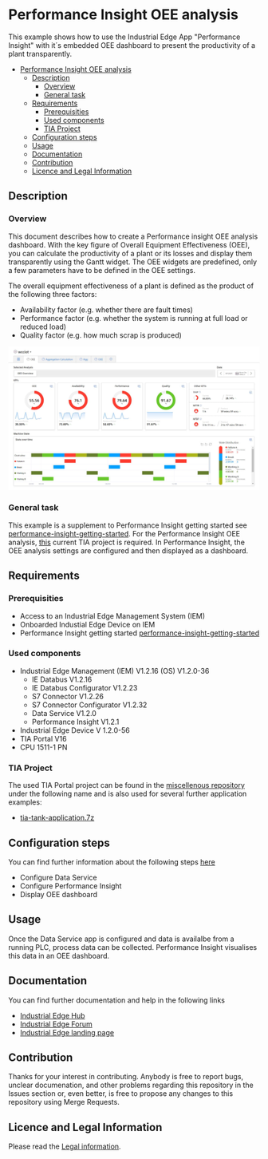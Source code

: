 # Performance Insight OEE analysis

This example shows how to use the Industrial Edge App "Performance Insight" with it´s embedded OEE dashboard to present the productivity of a plant transparently.

- [Performance Insight OEE analysis](#performance-insight-oee-analysis)
  - [Description](#description)
    - [Overview](#overview)
    - [General task](#general-task)
  - [Requirements](#requirements)
    - [Prerequisities](#prerequisities)
    - [Used components](#used-components)
    - [TIA Project](#tia-project)
  - [Configuration steps](#configuration-steps)
  - [Usage](#usage)
  - [Documentation](#documentation)
  - [Contribution](#contribution)
  - [Licence and Legal Information](#licence-and-legal-information)


## Description

### Overview

This document describes how to create a Performance insight OEE analysis dashboard.
With the key figure of Overall Equipment Effectiveness (OEE), you can calculate the productivity of a plant or its losses and display them transparently using the Gantt widget. The OEE widgets are predefined, only a few parameters have to be defined in the OEE settings.

The overall equipment effectiveness of a plant is defined as the product of the following three factors:
- Availability factor (e.g. whether there are fault times)
- Performance factor (e.g. whether the system is running at full load or reduced load)
- Quality factor (e.g. how much scrap is produced)

<p align="center"><kbd><img src="docs/graphics/Overview.PNG" /></kbd></p>

### General task

This example is a supplement to Performance Insight getting started see [performance-insight-getting-started](https://github.com/industrial-edge/performance-insight-getting-started).
For the Performance Insight OEE analysis, [this](#tia-project) current TIA project is required.
In Performance Insight, the OEE analysis settings are configured and then displayed as a dashboard.

## Requirements

###  Prerequisities

- Access to an Industrial Edge Management System (IEM)
- Onboarded Industial Edge Device on IEM
- Performance Insight getting started [performance-insight-getting-started](https://github.com/industrial-edge/performance-insight-getting-started)

### Used components

- Industrial Edge Management (IEM) V1.2.16 (OS) V1.2.0-36
  - IE Databus V1.2.16
  - IE Databus Configurator V1.2.23
  - S7 Connector V1.2.26
  - S7 Connector Configurator V1.2.32
  - Data Service V1.2.0
  - Performance Insight V1.2.1
- Industrial Edge Device V 1.2.0-56
- TIA Portal V16
- CPU 1511-1 PN

### TIA Project

The used TIA Portal project can be found in the [miscellenous repository](https://github.com/industrial-edge/miscellaneous/tree/main/tank%20application)  under the following name and is also used for several further application examples:

- [tia-tank-application.7z](https://github.com/industrial-edge/miscellaneous/blob/main/tank%20application/tia-tank-application.7z)

## Configuration steps

You can find further information about the following steps [here](docs/Installation.md)
- Configure Data Service
- Configure Performance Insight
- Display OEE dashboard

## Usage

Once the Data Service app is configured and data is availalbe from a running PLC, process data can be collected.
Performance Insight visualises this data in an OEE dashboard.

## Documentation

You can find further documentation and help in the following links
  - [Industrial Edge Hub](https://iehub.eu1.edge.siemens.cloud/#/documentation)
  - [Industrial Edge Forum](https://www.siemens.com/industrial-edge-forum)
  - [Industrial Edge landing page](https://new.siemens.com/global/en/products/automation/topic-areas/industrial-edge/simatic-edge.html)
  
## Contribution

Thanks for your interest in contributing. Anybody is free to report bugs, unclear documenation, and other problems regarding this repository in the Issues section or, even better, is free to propose any changes to this repository using Merge Requests.

## Licence and Legal Information

Please read the [Legal information](LICENSE.md).
